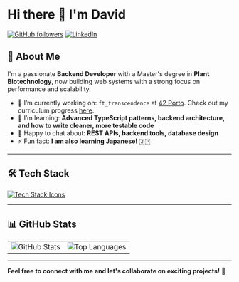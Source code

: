 # Hi there 👋 I'm David

[![GitHub followers](https://img.shields.io/github/followers/damachad?label=Follow&style=social)](https://github.com/damachad)
[![LinkedIn](https://img.shields.io/badge/LinkedIn-blue?logo=linkedin&logoColor=white)](https://linkedin.com/in/david-correia-15340185)

## 🚀 About Me

I'm a passionate **Backend Developer** with a Master's degree in **Plant Biotechnology**, now building web systems with a strong focus on performance and scalability.

- 🔭 I’m currently working on: `ft_transcendence` at [42 Porto](https://www.42porto.com/). Check out my curriculum progress [here](https://github.com/damachad/42_common_core).
- 🌱 I’m learning: **Advanced TypeScript patterns, backend architecture, and how to write cleaner, more testable code**
- 💬 Happy to chat about: **REST APIs, backend tools, database design**
- ⚡ Fun fact: **I am also learning Japanese!** 🇯🇵

---

## 🛠️ Tech Stack

<p>
  <a href="https://skillicons.dev">
    <img src="https://skillicons.dev/icons?i=c,cpp,python,git,github,bash,vscode,docker,nginx,typescript,prisma" alt="Tech Stack Icons" />
  </a>
</p>

---

## 📊 GitHub Stats
<table>
  <tr>
    <td>
       <img src="https://github-readme-stats.vercel.app/api?username=damachad&count_private=true&show_icons=true&theme=tokyonight&rank_icon=github&hide=issues,contribs&show=reviews,prs_merged,prs_merged_percentage" alt="GitHub Stats" />
    </td>
    <td>
  <img src="https://github-readme-stats.vercel.app/api/top-langs/?username=damachad&layout=compact&theme=tokyonight" alt="Top Languages" />
    </td>
  </tr>
</table>

---

**Feel free to connect with me and let's collaborate on exciting projects!** 🌟   
